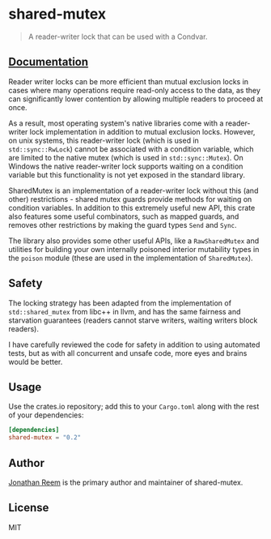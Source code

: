 # shared-mutex

> A reader-writer lock that can be used with a Condvar.

## [Documentation](https://crates.fyi/crates/shared-mutex/0.2.2)

Reader writer locks can be more efficient than mutual exclusion locks in cases
where many operations require read-only access to the data, as they can
significantly lower contention by allowing multiple readers to proceed at once.

As a result, most operating system's native libraries come with a reader-writer
lock implementation in addition to mutual exclusion locks. However, on unix
systems, this reader-writer lock (which is used in `std::sync::RwLock`) cannot
be associated with a condition variable, which are limited to the native mutex
(which is used in `std::sync::Mutex`). On Windows the native reader-writer lock
supports waiting on a condition variable but this functionality is not yet
exposed in the standard library.

SharedMutex is an implementation of a reader-writer lock without this (and
other) restrictions - shared mutex guards provide methods for waiting on
condition variables. In addition to this extremely useful new API, this crate
also features some useful combinators, such as mapped guards, and removes other
restrictions by making the guard types `Send` and `Sync`.

The library also provides some other useful APIs, like a `RawSharedMutex` and
utilities for building your own internally poisoned interior mutability types
in the `poison` module (these are used in the implementation of `SharedMutex`).

## Safety

The locking strategy has been adapted from the implementation of
`std::shared_mutex` from libc++ in llvm, and has the same fairness and
starvation guarantees (readers cannot starve writers, waiting writers block
readers).

I have carefully reviewed the code for safety in addition to using automated
tests, but as with all concurrent and unsafe code, more eyes and brains
would be better.

## Usage

Use the crates.io repository; add this to your `Cargo.toml` along
with the rest of your dependencies:

```toml
[dependencies]
shared-mutex = "0.2"
```

## Author

[Jonathan Reem](https://medium.com/@jreem) is the primary author and maintainer of shared-mutex.

## License

MIT

